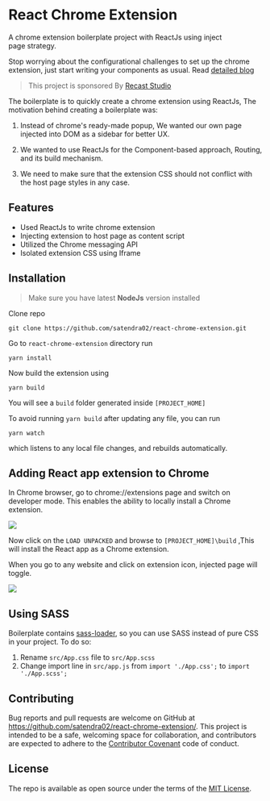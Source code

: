 # React Chrome Extension
A chrome extension boilerplate project with ReactJs using inject page strategy. 

Stop worrying about the configurational challenges to set up the chrome extension, just start writing your components as usual. Read [detailed blog](https://medium.com/@satendra02/create-chrome-extension-with-reactjs-using-inject-page-strategy-137650de1f39)

>This project is sponsored By [Recast Studio](https://recast.studio)


The boilerplate is to quickly create a chrome extension using ReactJs, The motivation behind creating a boilerplate was:
1. Instead of chrome's ready-made popup, We wanted our own page injected into DOM as a sidebar for better UX.

2. We wanted to use ReactJs for the Component-based approach, Routing, and its build mechanism.

3. We need to make sure that the extension CSS should not conflict with the host page styles in any case.


## Features

- Used ReactJs to write chrome extension
- Injecting extension to host page as content script
- Utilized the Chrome messaging API
- Isolated extension CSS using Iframe

## Installation
>Make sure you have latest **NodeJs** version installed

Clone repo

```
git clone https://github.com/satendra02/react-chrome-extension.git
```
Go to `react-chrome-extension` directory run

```
yarn install
```
Now build the extension using
```
yarn build
```
You will see a `build` folder generated inside `[PROJECT_HOME]`

To avoid running `yarn build` after updating any file, you can run

```
yarn watch
```

which listens to any local file changes, and rebuilds automatically.

## Adding React app extension to Chrome

In Chrome browser, go to chrome://extensions page and switch on developer mode. This enables the ability to locally install a Chrome extension.

<img src="https://cdn-images-1.medium.com/max/1600/1*OaygCwLSwLakyTqCADbmDw.png" />

Now click on the `LOAD UNPACKED` and browse to `[PROJECT_HOME]\build` ,This will install the React app as a Chrome extension.

When you go to any website and click on extension icon, injected page will toggle.

<img src="https://cdn-images-1.medium.com/max/1600/1*bXJYfvrcHDWKwUZCrPI-8w.png" />

## Using SASS

Boilerplate contains [sass-loader](https://github.com/webpack-contrib/sass-loader), so you can use SASS instead of pure CSS in your project. To do so:
1. Rename ```src/App.css``` file to ```src/App.scss``` 
2. Change import line in ```src/app.js``` from 
 ```import './App.css';```  to ```import './App.scss';```

## Contributing

Bug reports and pull requests are welcome on GitHub at https://github.com/satendra02/react-chrome-extension/. This project is intended to be a safe, welcoming space for collaboration, and contributors are expected to adhere to the [Contributor Covenant](http://contributor-covenant.org) code of conduct.


## License

The repo is available as open source under the terms of the [MIT License](http://opensource.org/licenses/MIT).
